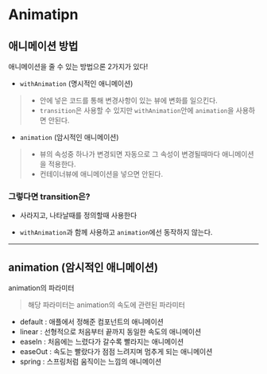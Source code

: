 # Animatipn

## 애니메이션 방법

애니메이션을 줄 수 있는 방법으론 2가지가 있다!

- `withAnimation` (명시적인 애니메이션)
> - 안에 넣은 코드를 통해 변경사항이 있는 뷰에 변화를 일으킨다.
> - `transition`은 사용할 수 있지만 `withAnimation`안에 `animation`을 사용하면 안된다.

- `animation` (암시적인 애니메이션)
> - 뷰의 속성중 하나가 변경되면 자동으로 그 속성이 변경될때마다 애니메이션을 적용한다.
> - 컨테이너뷰에 애니메이션을 넣으면 안된다.

### 그렇다면 transition은?

- 사라지고, 나타날때를 정의할때 사용한다

- `withAnimation`과 함께 사용하고 `animation`에선 동작하지 않는다.

***

## animation (암시적인 애니메이션)

animation의 파라미터
> 해당 파라미터는 animation의 속도에 관련된 파라미터
- default : 애플에서 정해준 컴포넌트의 애니메이션
- linear : 선형적으로 처음부터 끝까지 동일한 속도의 애니메이션
- easeIn : 처음에는 느렸다가 갈수록 빨라지는 애니메이션
- easeOut : 속도는 빨랐다가 점점 느려지며 멈추게 되는 애니메이션
- spring : 스프링처럼 움직이는 느낌의 애니메이션